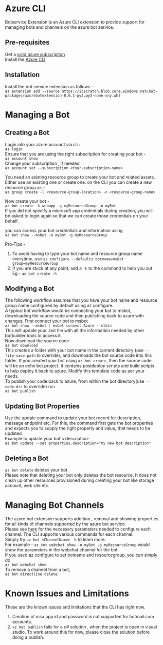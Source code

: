 # Azure CLI

Botservice Extension is an Azure CLI extension to provide support for managing bots and channels on the azure bot service.</br>

## Pre-requisites

Get a [valid azure subscription](https://azure.microsoft.com/en-us/free/)  
Install the [Azure CLI](https://docs.microsoft.com/en-us/cli/azure/install-azure-cli?view=azure-cli-latest)

## Installation
Install the bot service extension as follows -  
`az extension add --source https://icscratch.blob.core.windows.net/bot-packages/azurebotextension-0.0.1-py2.py3-none-any.whl`

# Managing a Bot

## Creating a Bot
Login into your azure account via cli :   
`az login`  
Ensure that you are using the right subscription for creating your bot -   
`az account show`  
Change your subscription , if needed  
`az account set --subscription <Your-subscription-name>`  

You need an existing resource group to create your bot and related assets. Either use an existing one or create one.
on the CLI you can create a new resource group as -  
`az group create -l <resource-group-location> -n <resource-group-name>`

Now create your bot -  
`az bot create -k webapp -g myResourceGroup -n myBot`  
If you did not specify a microsoft app credentials during creation, you will be asked to login again so that we can create those credentials on your behalf.

you can access your bot credentials and information using   
`az bot show --msbot -n myBot -g myResourceGroup`

Pro-Tips - 
1) To avoid having to type your bot name and resource group name everytime, use
    `az configure --defaults botname=myBot group=myResourceGroup`
2) If you are stuck at any point, add a `-h` to the command to help you out  
Eg - `az bot create -h`  

## Modifying a Bot
The following workflow assumes that you have your bot name and resource group name configured by default using 
az configure.  
A typical bot workflow would be connecting your bot to msbot, downloading the source code and then publishing back to azure with changes.
First connect your bot to msbot  
`az bot show --msbot | msbot connect Azure --stdin`  
This will update your .bot file with all the information needed by other botbuilder tools to access it.  
Now download the source code  
`az bot download`  
This creates a folder with your bot name in the current directory (use `--file-save-path` to override), and downloads the bot source code into this folder. If you created your bot using `az bot create`, then the source code will be an echo bot project. It contains postdeploy scripts and build scripts to help deploy it back to azure. Modify this template code as per your needs.  
To publish your code back to azure, from within the bot directory(use `--code-dir` to override) run   
`az bot publish`

## Updating Bot Properties
Use the update command to update your bot record for description, message endpoint etc.
For this, the command first gets the bot properties and expects you to supply the right property and value, that needs to be updated.  
Example to update your bot's description-  
`az bot update --set properties.description="my new bot description"`

## Deleting a Bot
`az bot delete` deletes your bot.  
Please note that deleting your bot only deletes the bot resource. It does not clean up other resources provisioned during creating your bot like storage account, web site etc.

# Managing Bot Channels
The azure bot extension supports addition , removal and showing properties for all kinds of channels supported by the azure bot service.  
Please see [here](https://docs.microsoft.com/en-us/azure/bot-service/bot-service-manage-channels) for the necessary parameters needed to configure each channel.
The CLI supports various commands for each channel.  
Simply try `az bot <ChannelName> -h` to learn more.  
For example - 
`az bot webchat show -n myBot -g myResourceGroup` would show the parameters in the webchat channel for the bot.  
If you used az configure to set botname and resourcegroup, you can simply do  
`az bot webchat show`  
To remove a channel from a bot,  
`az bot directline delete`

# Known Issues and Limitations
These are the known issues and limitations that the CLI has right now.  
1) Creation of msa app id and password is not supported for hotmail.com accounts.
2) `az bot publish` fails for a c# solution , when the project is open in visual studio. To work around this for now, please close the solution before doing a publish.

 





